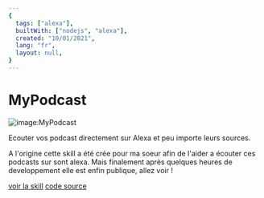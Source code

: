 ```yaml
---
{
  tags: ["alexa"],
  builtWith: ["nodejs", "alexa"],
  created: "10/01/2021",
  lang: "fr",
  layout: null,
}
---
```


# MyPodcast

![image:MyPodcast](https://i.imgur.com/ykysGrr.png)

<!-- ![image:MyPodcast](https://images-na.ssl-images-amazon.com/images/I/71vCwOUSqRL.png) -->

Ecouter vos podcast directement sur Alexa et peu importe leurs sources.

A l'origine cette skill a été crée pour ma soeur afin de l'aider a écouter ces podcasts sur sont alexa. Mais finalement après quelques heures de developpement elle est enfin publique, allez voir !

[voir la skill](https://alexa-skills.amazon.fr/apis/custom/skills/amzn1.ask.skill.94b2f7e1-7e8e-4699-a03f-cb4ab5396e00/launch)
[code source](https://github.com/MyPodcast/AlexaSkill)

<!-- [webApp]()  link to webapp porject -->

